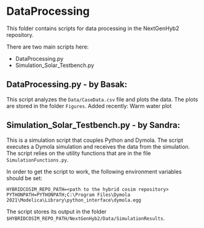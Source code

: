 # DataProcessing

This folder contains scripts for data processing in the NextGenHyb2 repository. 

There are two main scripts here:
 - DataProcessing.py
 - Simulation_Solar_Testbench.py

## DataProcessing.py - by Basak:

This script analyzes the `Data/CaseData.csv` file and plots the data. The plots are stored in the folder `Figures`. 
Added recently: Warm water plot

## Simulation_Solar_Testbench.py - by Sandra:

This is a simulation script that couples Python and Dymola. The script executes a Dymola simulation and receives the data from the simulation. 
The script relies on the utility functions that are in the file `SimulationFunctions.py`. 

In order to get the script to work, the following environment variables should be set: 

`HYBRIDCOSIM_REPO_PATH=<path to the hybrid cosim repository>`
`PYTHONPATH=PYTHONPATH;C:\Program Files\Dymola 2021\Modelica\Library\python_interface\dymola.egg`

The script stores its output in the folder `$HYBRIDCOSIM_REPO_PATH/NextGenHyb2/Data/SimulationResults`.

